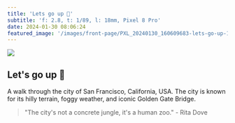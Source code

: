 ```yaml
---
title: 'Lets go up 🚊'
subtitle: 'f: 2.8, t: 1/89, l: 18mm, Pixel 8 Pro'
date: 2024-01-30 08:06:24
featured_image: '/images/front-page/PXL_20240130_160609683-lets-go-up-1200x1600.jpg'
---
```



![](/images/front-page/PXL_20240130_160609683-lets-go-up.jpg)

## Let's go up 🚊
A walk through the city of San Francisco, California, USA. The city is known for its hilly terrain, foggy weather, and iconic Golden Gate Bridge.

> "The city's not a concrete jungle, it's a human zoo." - Rita Dove